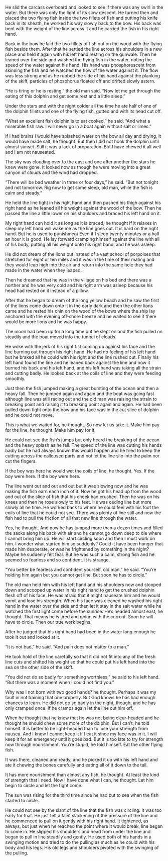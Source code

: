 He slid the carcass overboard and looked to see if there was any swirl in the water. But there was only the light of its slow descent. He turned then and placed the two flying fish inside the two fillets of fish and putting his knife back in its sheath, he worked his way slowly back to the bow. His back was bent with the weight of the line across it and he carried the fish in his right hand.

Back in the bow he laid the two fillets of fish out on the wood with the flying fish beside them. After that he settled the line across his shoulders in a new place and held it again with his left hand resting on the gunwale. Then he leaned over the side and washed the flying fish in the water, noting the speed of the water against his hand. His hand was phosphorescent from skinning the fish and he watched the flow of the water against it. The flow was less strong and as he rubbed the side of his hand against the planking of the skiff, particles of phosphorus floated off and drifted slowly astern.

“He is tiring or he is resting,” the old man said. “Now let me get through the eating of this dolphin and get some rest and a little sleep.”

Under the stars and with the night colder all the time he ate half of one of the dolphin fillets and one of the flying fish, gutted and with its head cut off.

“What an excellent fish dolphin is to eat cooked,” he said. “And what a miserable fish raw. I will never go in a boat again without salt or limes.”

If I had brains I would have splashed water on the bow all day and drying, it would have made salt, he thought. But then I did not hook the dolphin until almost sunset. Still it was a lack of preparation. But I have chewed it all well and I am not nauseated.

The sky was clouding over to the east and one after another the stars he knew were gone. It looked now as though he were moving into a great canyon of clouds and the wind had dropped.

“There will be bad weather in three or four days,” he said. “But not tonight and not tomorrow. Rig now to get some sleep, old man, while the fish is calm and steady.”

He held the line tight in his right hand and then pushed his thigh against his right hand as he leaned all his weight against the wood of the bow. Then he passed the line a little lower on his shoulders and braced his left hand on it.

My right hand can hold it as long as it is braced, he thought If it relaxes in sleep my left hand will wake me as the line goes out. It is hard on the right hand. But he is used to punishment Even if I sleep twenty minutes or a half an hour it is good. He lay forward cramping himself against the line with all of his body, putting all his weight onto his right band, and he was asleep.

He did not dream of the lions but instead of a vast school of porpoises that stretched for eight or ten miles and it was in the time of their mating and they would leap high into the air and return into the same hole they had made in the water when they leaped.

Then he dreamed that he was in the village on his bed and there was a norther and he was very cold and his right arm was asleep because his head had rested on it instead of a pillow.

After that he began to dream of the long yellow beach and he saw the first of the lions come down onto it in the early dark and then the other lions came and he rested his chin on the wood of the bows where the ship lay anchored with the evening off-shore breeze and he waited to see if there would be more lions and he was happy.

The moon had been up for a long time but he slept on and the fish pulled on steadily and the boat moved into the tunnel of clouds.

He woke with the jerk of his right fist coming up against his face and the line burning out through his right hand. He had no feeling of his left hand but he braked all he could with his right and the line rushed out. Finally his left hand found the line and he leaned back against the line and now it burned his back and his left hand, and his left hand was taking all the strain and cutting badly. He looked back at the coils of line and they were feeding smoothly. 

Just then the fish jumped making a great bursting of the ocean and then a heavy fall. Then he jumped again and again and the boat was going fast although line was still racing out and the old man was raising the strain to breaking point and raising it to breaking point again and again. He had been pulled down tight onto the bow and his face was in the cut slice of dolphin and he could not move.

This is what we waited for, he thought. So now let us take it. Make him pay for the line, he thought. Make him pay for it.

He could not see the fish’s jumps but only heard the breaking of the ocean and the heavy splash as he fell. The speed of the line was cutting his hands badly but he had always known this would happen and he tried to keep the cutting across the calloused parts and not let the line slip into the palm nor cut the fingers.

If the boy was here he would wet the coils of line, he thought. Yes. If the boy were here. If the boy were here.

The line went out and out and out but it was slowing now and he was making the fish earn each inch of it. Now he got his head up from the wood and out of the slice of fish that his cheek had crushed. Then he was on his knees and then he rose slowly to his feet. He was ceding line but more slowly all he time. He worked back to where he could feel with his foot the coils of line that he could not see. There was plenty of line still and now the fish had to pull the friction of all that new line through the water.

Yes, he thought. And now he has jumped more than a dozen times and filled the sacks along his back with air and he cannot go down deep to die where I cannot bring him up. He will start circling soon and then I must work on him. I wonder what started him so suddenly? Could it have been hunger that made him desperate, or was he frightened by something in the night? Maybe he suddenly felt fear. But he was such a calm, strong fish and he seemed so fearless and so confident. It is strange.

“You better be fearless and confident yourself, old man,” he said. “You’re holding him again but you cannot get line. But soon he has to circle.”

The old man held him with his left hand and his shoulders now and stooped down and scooped up water in his right hand to get the crushed dolphin flesh off of his face. He was afraid that it might nauseate him and he would vomit and lose his strength. When his face was cleaned he washed his right hand in the water over the side and then let it stay in the salt water while he watched the first light come before the sunrise. He’s headed almost east, he thought. That means he is tired and going with the current. Soon he will have to circle. Then our true work begins.

After he judged that his right hand had been in the water long enough he took it out and looked at it.

“It is not bad,” he said. “And pain does not matter to a man.”

He took hold of the line carefully so that it did not fit into any of the fresh line cuts and shifted his weight so that he could put his left hand into the sea on the other side of the skiff.

“You did not do so badly for something worthless,” he said to his left hand. “But there was a moment when I could not find you.”

Why was I not born with two good hands? he thought. Perhaps it was my fault in not training that one properly. But God knows he has had enough chances to learn. He did not do so badly in the night, though, and he has only cramped once. If he cramps again let the line cut him off.

When he thought that he knew that he was not being clear-headed and he thought he should chew some more of the dolphin. But I can’t, he told himself. It is better to be light-headed than to lose your strength from nausea. And I know I cannot keep it if I eat it since my face was in it. I will keep it for an emergency until it goes bad. But it is too late to try for strength now through nourishment. You’re stupid, he told himself. Eat the other flying fish.

It was there, cleaned and ready, and he picked it up with his left hand and ate it chewing the bones carefully and eating all of it down to the tail.

It has more nourishment than almost any fish, he thought. At least the kind of strength that I need. Now I have done what I can, he thought. Let him begin to circle and let the fight come.

The sun was rising for the third time since he had put to sea when the fish started to circle.

He could not see by the slant of the line that the fish was circling. It was too early for that. He just felt a faint slackening of the pressure of the line and he commenced to pull on it gently with his right hand. It tightened, as always, but just when he reached the point where it would break, line began to come in. He slipped his shoulders and head from under the line and began to pull in line steadily and gently. He used both of his hands in a swinging motion and tried to do the pulling as much as he could with his body and his legs. His old legs and shoulders pivoted with the swinging of the pulling.

